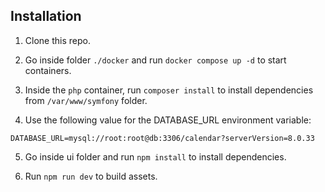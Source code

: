 ## Installation

1. Clone this repo.

2. Go inside folder `./docker` and run `docker compose up -d` to start containers.

3. Inside the `php` container, run `composer install` to install dependencies from `/var/www/symfony` folder.

4. Use the following value for the DATABASE_URL environment variable:

```
DATABASE_URL=mysql://root:root@db:3306/calendar?serverVersion=8.0.33
```
5. Go inside ui folder and run `npm install` to install dependencies.

6. Run `npm run dev` to build assets.